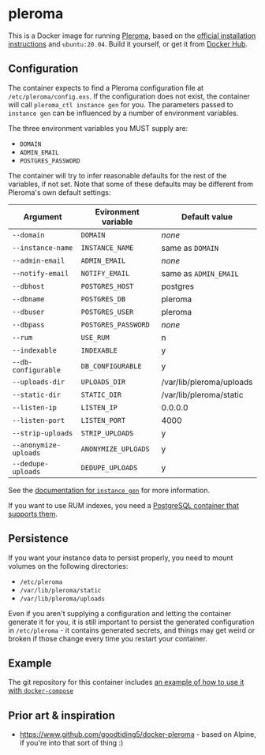 # pleroma

This is a Docker image for running [Pleroma](https://pleroma.social), based on the [official installation instructions](https://docs-develop.pleroma.social/backend/installation/otp_en/) and `ubuntu:20.04`. Build it yourself, or get it from [Docker Hub](https://hub.docker.com/r/jordemort/pleroma).

## Configuration

The container expects to find a Pleroma configuration file at `/etc/pleroma/config.exs`. If the configuration does not exist, the container will call `pleroma_ctl instance gen` for you. The parameters passed to `instance gen` can be influenced by a number of environment variables.

The three environment variables you MUST supply are:

- `DOMAIN`
- `ADMIN_EMAIL`
- `POSTGRES_PASSWORD`

The container will try to infer reasonable defaults for the rest of the variables, if not set. Note that some of these defaults may be different from Pleroma's own default settings:

| Argument | Evironment variable | Default value |
| -------- | ------------------- | ------------- |
| `--domain` | `DOMAIN` | _none_ |
| `--instance-name` | `INSTANCE_NAME` | same as `DOMAIN` |
|  `--admin-email` | `ADMIN_EMAIL` | _none_ |
| `--notify-email` | `NOTIFY_EMAIL` | same as `ADMIN_EMAIL` |
| `--dbhost` | `POSTGRES_HOST` | postgres  |
| `--dbname` | `POSTGRES_DB` | pleroma  |
| `--dbuser` | `POSTGRES_USER` | pleroma  |
| `--dbpass` | `POSTGRES_PASSWORD` | _none_ |
| `--rum` | `USE_RUM` | n |
| `--indexable` | `INDEXABLE` | y  |
| `--db-configurable` | `DB_CONFIGURABLE` | y  |
| `--uploads-dir` | `UPLOADS_DIR` | /var/lib/pleroma/uploads  |
| `--static-dir` | `STATIC_DIR` | /var/lib/pleroma/static  |
| `--listen-ip` | `LISTEN_IP` | 0.0.0.0  |
| `--listen-port` | `LISTEN_PORT` | 4000 |
| `--strip-uploads` | `STRIP_UPLOADS` | y |
| `--anonymize-uploads` | `ANONYMIZE_UPLOADS` | y |
| `--dedupe-uploads` | `DEDUPE_UPLOADS` | y |

See the [documentation for `instance gen`](https://docs-develop.pleroma.social/backend/administration/CLI_tasks/instance/) for more information.

If you want to use RUM indexes, you need a [PostgreSQL container that supports them](https://github.com/jordemort/docker-postgres-rum/).

## Persistence

If you want your instance data to persist properly, you need to mount volumes on the following directories:

- `/etc/pleroma`
- `/var/lib/pleroma/static`
- `/var/lib/pleroma/uploads`

Even if you aren't supplying a configuration and letting the container generate it for you, it is still important to persist the generated configuration in `/etc/pleroma` - it contains generated secrets, and things may get weird or broken if those change every time you restart your container.

## Example

The git repository for this container includes [an example of how to use it with `docker-compose`](https://github.com/jordemort/docker-pleroma/tree/main/example)

## Prior art & inspiration

- https://www.github.com/goodtiding5/docker-pleroma - based on Alpine, if you're into that sort of thing :)
